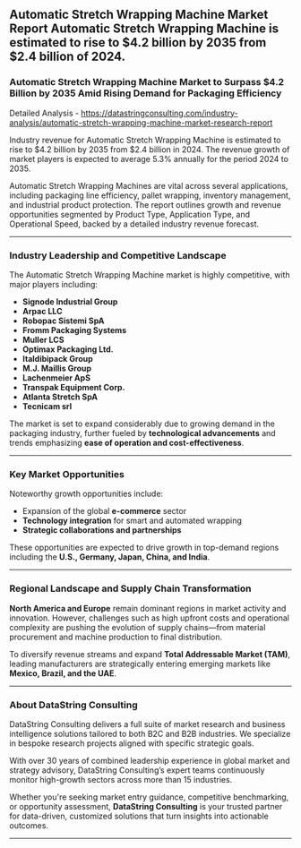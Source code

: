 Automatic Stretch Wrapping Machine Market Report
Automatic Stretch Wrapping Machine is estimated to rise to $4.2 billion by 2035 from $2.4 billion of 2024. 
---

### **Automatic Stretch Wrapping Machine Market to Surpass \$4.2 Billion by 2035 Amid Rising Demand for Packaging Efficiency**

Detailed Analysis - https://datastringconsulting.com/industry-analysis/automatic-stretch-wrapping-machine-market-research-report

Industry revenue for Automatic Stretch Wrapping Machine is estimated to rise to \$4.2 billion by 2035 from \$2.4 billion in 2024. The revenue growth of market players is expected to average 5.3% annually for the period 2024 to 2035.

Automatic Stretch Wrapping Machines are vital across several applications, including packaging line efficiency, pallet wrapping, inventory management, and industrial product protection. The report outlines growth and revenue opportunities segmented by Product Type, Application Type, and Operational Speed, backed by a detailed industry revenue forecast.

---

### **Industry Leadership and Competitive Landscape**

The Automatic Stretch Wrapping Machine market is highly competitive, with major players including:

* **Signode Industrial Group**
* **Arpac LLC**
* **Robopac Sistemi SpA**
* **Fromm Packaging Systems**
* **Muller LCS**
* **Optimax Packaging Ltd.**
* **Italdibipack Group**
* **M.J. Maillis Group**
* **Lachenmeier ApS**
* **Transpak Equipment Corp.**
* **Atlanta Stretch SpA**
* **Tecnicam srl**

The market is set to expand considerably due to growing demand in the packaging industry, further fueled by **technological advancements** and trends emphasizing **ease of operation and cost-effectiveness**.

---

### **Key Market Opportunities**

Noteworthy growth opportunities include:

* Expansion of the global **e-commerce** sector
* **Technology integration** for smart and automated wrapping
* **Strategic collaborations and partnerships**

These opportunities are expected to drive growth in top-demand regions including the **U.S., Germany, Japan, China, and India**.

---

### **Regional Landscape and Supply Chain Transformation**

**North America and Europe** remain dominant regions in market activity and innovation. However, challenges such as high upfront costs and operational complexity are pushing the evolution of supply chains—from material procurement and machine production to final distribution.

To diversify revenue streams and expand **Total Addressable Market (TAM)**, leading manufacturers are strategically entering emerging markets like **Mexico, Brazil, and the UAE**.

---

### **About DataString Consulting**

DataString Consulting delivers a full suite of market research and business intelligence solutions tailored to both B2C and B2B industries. We specialize in bespoke research projects aligned with specific strategic goals.

With over 30 years of combined leadership experience in global market and strategy advisory, DataString Consulting’s expert teams continuously monitor high-growth sectors across more than 15 industries.

Whether you're seeking market entry guidance, competitive benchmarking, or opportunity assessment, **DataString Consulting** is your trusted partner for data-driven, customized solutions that turn insights into actionable outcomes.

---

